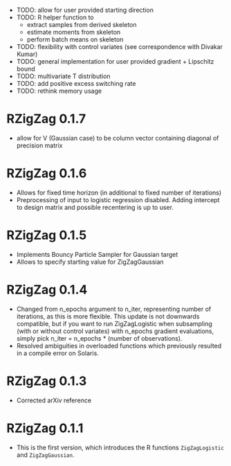 * TODO: allow for user provided starting direction
* TODO: R helper function to 
  - extract samples from derived skeleton
  - estimate moments from skeleton
  - perform batch means on skeleton
* TODO: flexibility with control variates (see correspondence with Divakar Kumar)
* TODO: general implementation for user provided gradient + Lipschitz bound
* TODO: multivariate T distribution
* TODO: add positive excess switching rate
* TODO: rethink memory usage

# RZigZag 0.1.7
* allow for V (Gaussian case) to be column vector containing diagonal of precision matrix

# RZigZag 0.1.6
* Allows for fixed time horizon (in additional to fixed number of iterations)
* Preprocessing of input to logistic regression disabled. Adding intercept to design matrix and possible recentering is up to user.

# RZigZag 0.1.5
* Implements Bouncy Particle Sampler for Gaussian target
* Allows to specify starting value for ZigZagGaussian

# RZigZag 0.1.4
* Changed from n_epochs argument to n_iter, representing number of iterations, as this is more flexible. This update is not downwards compatible, but if you want to run ZigZagLogistic when subsampling (with or without control variates) with n_epochs gradient evaluations, simply pick n_iter = n_epochs * (number of observations).
* Resolved ambiguities in overloaded functions which previously resulted in a compile error on Solaris.

# RZigZag 0.1.3
* Corrected arXiv reference

# RZigZag 0.1.1
* This is the first version, which introduces the R functions `ZigZagLogistic` and `ZigZagGaussian`.
